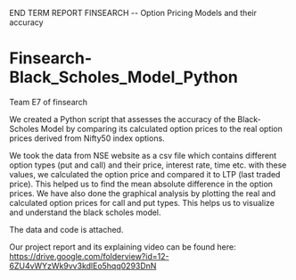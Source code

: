 END TERM REPORT FINSEARCH -- Option Pricing Models and their accuracy

# Finsearch-Black_Scholes_Model_Python
Team E7 of finsearch 

We created a Python script that assesses the accuracy of the Black-Scholes Model by comparing its calculated option prices to the real option prices derived from Nifty50  index options.

We took the data from NSE website as a csv file which contains different option types (put and call) and their price, interest rate, time etc. with these values, we calculated the option price and compared it to LTP (last traded price). This helped us to find the mean absolute difference in the option prices.
We have also done the graphical analysis by plotting the real and calculated option prices for call and put types. This helps us to visualize and understand the black scholes model.

The data and code is attached.

Our project report and its explaining video can be found here: 
https://drive.google.com/folderview?id=12-6ZU4vWYzWk9vv3kdlEo5hqq0293DnN

